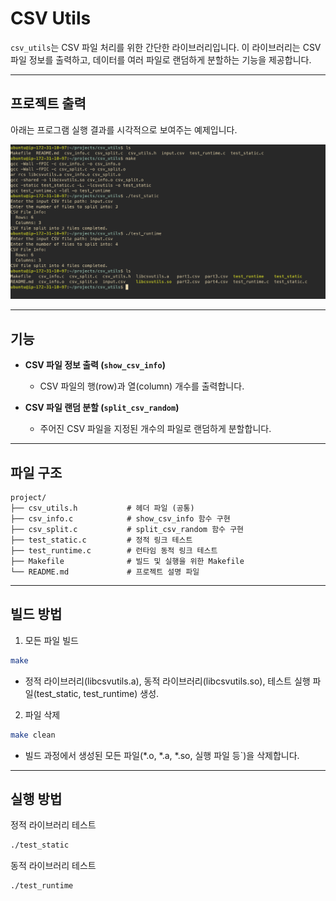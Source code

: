 
# **CSV Utils**

`csv_utils`는 CSV 파일 처리를 위한 간단한 라이브러리입니다. 이 라이브러리는 CSV 파일 정보를 출력하고, 데이터를 여러 파일로 랜덤하게 분할하는 기능을 제공합니다.

---

## **프로젝트 출력**

아래는 프로그램 실행 결과를 시각적으로 보여주는 예제입니다.

![Output Example](./output.png)

---

## **기능**

- **CSV 파일 정보 출력 (`show_csv_info`)**  
  - CSV 파일의 행(row)과 열(column) 개수를 출력합니다.

- **CSV 파일 랜덤 분할 (`split_csv_random`)**  
  - 주어진 CSV 파일을 지정된 개수의 파일로 랜덤하게 분할합니다.

---

## **파일 구조**

```plaintext
project/
├── csv_utils.h           # 헤더 파일 (공통)
├── csv_info.c            # show_csv_info 함수 구현
├── csv_split.c           # split_csv_random 함수 구현
├── test_static.c         # 정적 링크 테스트
├── test_runtime.c        # 런타임 동적 링크 테스트
├── Makefile              # 빌드 및 실행을 위한 Makefile
└── README.md             # 프로젝트 설명 파일
```

---

## **빌드 방법**
1. 모든 파일 빌드
```bash
make
```

- 정적 라이브러리(libcsvutils.a), 동적 라이브러리(libcsvutils.so), 테스트 실행 파일(test_static, test_runtime) 생성.

2. 파일 삭제
```bash
make clean
```

- 빌드 과정에서 생성된 모든 파일(*.o, *.a, *.so, 실행 파일 등`)을 삭제합니다.

---

## **실행 방법**

정적 라이브러리 테스트
```bash
./test_static
```

동적 라이브러리 테스트
```bash
./test_runtime
```


